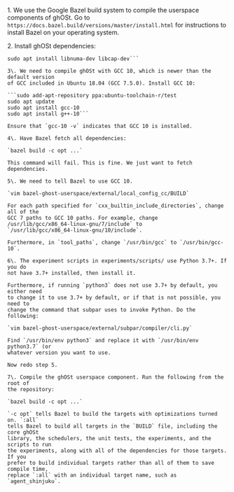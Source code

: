 1\. We use the Google Bazel build system to compile the userspace components of
ghOSt. Go to `https://docs.bazel.build/versions/master/install.html` for
instructions to install Bazel on your operating system.

2\. Install ghOSt dependencies:

```sudo apt update
sudo apt install libnuma-dev libcap-dev```

3\. We need to compile ghOSt with GCC 10, which is newer than the default version
of GCC included in Ubuntu 18.04 (GCC 7.5.0). Install GCC 10:

```sudo add-apt-repository ppa:ubuntu-toolchain-r/test
sudo apt update
sudo apt install gcc-10
sudo apt install g++-10```

Ensure that `gcc-10 -v` indicates that GCC 10 is installed.

4\. Have Bazel fetch all dependencies:

`bazel build -c opt ...`

This command will fail. This is fine. We just want to fetch dependencies.

5\. We need to tell Bazel to use GCC 10.

`vim bazel-ghost-userspace/external/local_config_cc/BUILD`

For each path specified for `cxx_builtin_include_directories`, change all of the
GCC 7 paths to GCC 10 paths. For example, change
/usr/lib/gcc/x86_64-linux-gnu/7/include` to
`/usr/lib/gcc/x86_64-linux-gnu/10/include`.

Furthermore, in `tool_paths`, change `/usr/bin/gcc` to `/usr/bin/gcc-10`.

6\. The experiment scripts in experiments/scripts/ use Python 3.7+. If you do
not have 3.7+ installed, then install it.

Furthermore, if running `python3` does not use 3.7+ by default, you either need
to change it to use 3.7+ by default, or if that is not possible, you need to
change the command that subpar uses to invoke Python. Do the following:

`vim bazel-ghost-userspace/external/subpar/compiler/cli.py`

Find `/usr/bin/env python3` and replace it with `/usr/bin/env python3.7` (or
whatever version you want to use.

Now redo step 5.

7\. Compile the ghOSt userspace component. Run the following from the root of
the repository:

`bazel build -c opt ...`

`-c opt` tells Bazel to build the targets with optimizations turned on. `:all`
tells Bazel to build all targets in the `BUILD` file, including the core ghOSt
library, the schedulers, the unit tests, the experiments, and the scripts to run
the experiments, along with all of the dependencies for those targets. If you
prefer to build individual targets rather than all of them to save compile time,
replace `:all` with an individual target name, such as `agent_shinjuku`.
